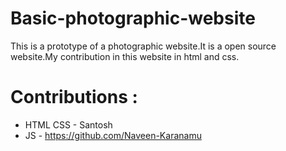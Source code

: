 # Basic-photographic-website
This is a prototype of a photographic website.It is a open source website.My contribution in this website in html and css. 

# Contributions :
 * HTML CSS - Santosh
 * JS - https://github.com/Naveen-Karanamu
